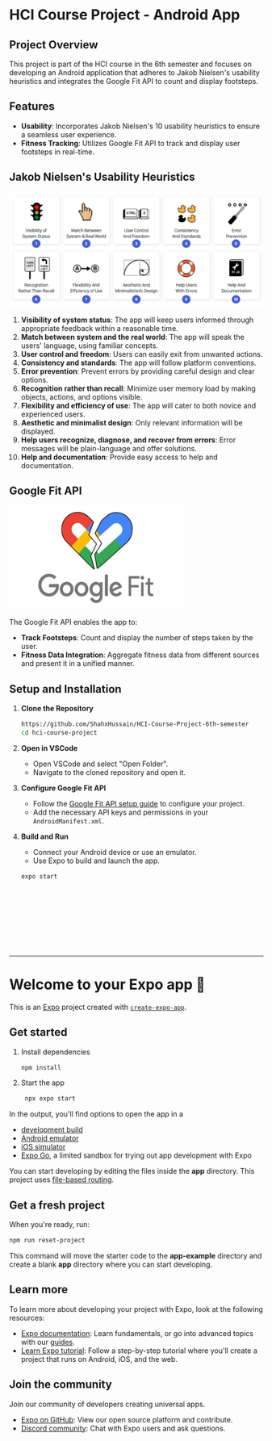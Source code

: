 # HCI Course Project - Android App

## Project Overview

This project is part of the HCI course in the 6th semester and focuses on developing an Android application that adheres to Jakob Nielsen's usability heuristics and integrates the Google Fit API to count and display footsteps.

## Features

- **Usability**: Incorporates Jakob Nielsen's 10 usability heuristics to ensure a seamless user experience.
- **Fitness Tracking**: Utilizes Google Fit API to track and display user footsteps in real-time.

## Jakob Nielsen's Usability Heuristics

![Jakob Nielsen's Heuristics](https://github.com/ShahxHussain/HCI-Course-Project-6th-semester/blob/main/assets/principles.png)

1. **Visibility of system status**: The app will keep users informed through appropriate feedback within a reasonable time.
2. **Match between system and the real world**: The app will speak the users' language, using familiar concepts.
3. **User control and freedom**: Users can easily exit from unwanted actions.
4. **Consistency and standards**: The app will follow platform conventions.
5. **Error prevention**: Prevent errors by providing careful design and clear options.
6. **Recognition rather than recall**: Minimize user memory load by making objects, actions, and options visible.
7. **Flexibility and efficiency of use**: The app will cater to both novice and experienced users.
8. **Aesthetic and minimalist design**: Only relevant information will be displayed.
9. **Help users recognize, diagnose, and recover from errors**: Error messages will be plain-language and offer solutions.
10. **Help and documentation**: Provide easy access to help and documentation.

## Google Fit API

![Google Fit API](https://github.com/ShahxHussain/HCI-Course-Project-6th-semester/blob/main/assets/fitapi.jpg)

The Google Fit API enables the app to:

- **Track Footsteps**: Count and display the number of steps taken by the user.
- **Fitness Data Integration**: Aggregate fitness data from different sources and present it in a unified manner.

## Setup and Installation

1. **Clone the Repository**
    ```bash
    https://github.com/ShahxHussain/HCI-Course-Project-6th-semester
    cd hci-course-project
    ```

2. **Open in VSCode**
   - Open VSCode and select "Open Folder".
   - Navigate to the cloned repository and open it.

3. **Configure Google Fit API**
   - Follow the [Google Fit API setup guide](https://developers.google.com/fit/android/get-started) to configure your project.
   - Add the necessary API keys and permissions in your `AndroidManifest.xml`.

4. **Build and Run**
   - Connect your Android device or use an emulator.
   - Use Expo to build and launch the app.
   ```bash
   expo start










--------------------------------------------------------------------------------------------


# Welcome to your Expo app 👋

This is an [Expo](https://expo.dev) project created with [`create-expo-app`](https://www.npmjs.com/package/create-expo-app).

## Get started

1. Install dependencies

   ```bash
   npm install
   ```

2. Start the app

   ```bash
    npx expo start
   ```

In the output, you'll find options to open the app in a

- [development build](https://docs.expo.dev/develop/development-builds/introduction/)
- [Android emulator](https://docs.expo.dev/workflow/android-studio-emulator/)
- [iOS simulator](https://docs.expo.dev/workflow/ios-simulator/)
- [Expo Go](https://expo.dev/go), a limited sandbox for trying out app development with Expo

You can start developing by editing the files inside the **app** directory. This project uses [file-based routing](https://docs.expo.dev/router/introduction).

## Get a fresh project

When you're ready, run:

```bash
npm run reset-project
```

This command will move the starter code to the **app-example** directory and create a blank **app** directory where you can start developing.

## Learn more

To learn more about developing your project with Expo, look at the following resources:

- [Expo documentation](https://docs.expo.dev/): Learn fundamentals, or go into advanced topics with our [guides](https://docs.expo.dev/guides).
- [Learn Expo tutorial](https://docs.expo.dev/tutorial/introduction/): Follow a step-by-step tutorial where you'll create a project that runs on Android, iOS, and the web.

## Join the community

Join our community of developers creating universal apps.

- [Expo on GitHub](https://github.com/expo/expo): View our open source platform and contribute.
- [Discord community](https://chat.expo.dev): Chat with Expo users and ask questions.
